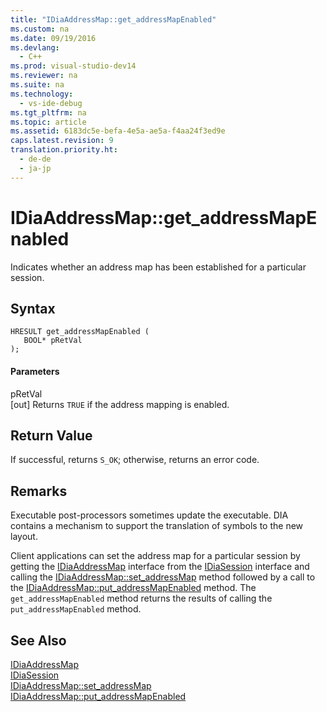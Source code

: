 ```yaml
---
title: "IDiaAddressMap::get_addressMapEnabled"
ms.custom: na
ms.date: 09/19/2016
ms.devlang: 
  - C++
ms.prod: visual-studio-dev14
ms.reviewer: na
ms.suite: na
ms.technology: 
  - vs-ide-debug
ms.tgt_pltfrm: na
ms.topic: article
ms.assetid: 6183dc5e-befa-4e5a-ae5a-f4aa24f3ed9e
caps.latest.revision: 9
translation.priority.ht: 
  - de-de
  - ja-jp
---
```

# IDiaAddressMap::get_addressMapEnabled
Indicates whether an address map has been established for a particular session.  
  
## Syntax  
  
```cpp#  
HRESULT get_addressMapEnabled (   
   BOOL* pRetVal  
);  
```  
  
#### Parameters  
 pRetVal  
 [out] Returns `TRUE` if the address mapping is enabled.  
  
## Return Value  
 If successful, returns `S_OK`; otherwise, returns an error code.  
  
## Remarks  
 Executable post-processors sometimes update the executable. DIA contains a mechanism to support the translation of symbols to the new layout.  
  
 Client applications can set the address map for a particular session by getting the [IDiaAddressMap](../vs140/IDiaAddressMap.md) interface from the [IDiaSession](../vs140/IDiaSession.md) interface and calling the [IDiaAddressMap::set_addressMap](../vs140/IDiaAddressMap--set_addressMap.md) method followed by a call to the [IDiaAddressMap::put_addressMapEnabled](../vs140/IDiaAddressMap--put_addressMapEnabled.md) method. The `get_addressMapEnabled` method returns the results of calling the `put_addressMapEnabled` method.  
  
## See Also  
 [IDiaAddressMap](../vs140/IDiaAddressMap.md)   
 [IDiaSession](../vs140/IDiaSession.md)   
 [IDiaAddressMap::set_addressMap](../vs140/IDiaAddressMap--set_addressMap.md)   
 [IDiaAddressMap::put_addressMapEnabled](../vs140/IDiaAddressMap--put_addressMapEnabled.md)